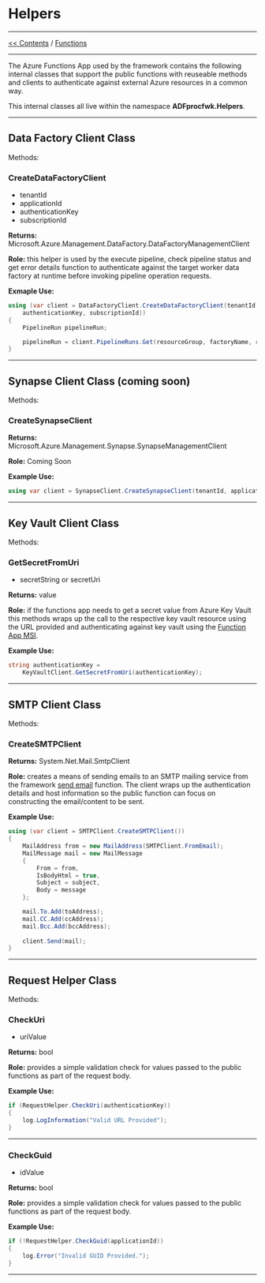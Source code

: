 # Helpers

___
[<< Contents](/ADF.procfwk/contents) / [Functions](/ADF.procfwk/functions)

___

The Azure Functions App used by the framework contains the following internal classes that support the public functions with reuseable methods and clients to authenticate against external Azure resources in a common way.

This internal classes all live within the namespace __ADFprocfwk.Helpers__.

___

## Data Factory Client Class

Methods:

### CreateDataFactoryClient

* tenantId
* applicationId
* authenticationKey
* subscriptionId

__Returns:__ Microsoft.Azure.Management.DataFactory.DataFactoryManagementClient

__Role:__ this helper is used by the execute pipeline, check pipeline status and get error details function to authenticate against the target worker data factory at runtime before invoking pipeline operation requests.

__Exmaple Use:__
```csharp
using (var client = DataFactoryClient.CreateDataFactoryClient(tenantId, applicationId, 
    authenticationKey, subscriptionId))
{
    PipelineRun pipelineRun;

    pipelineRun = client.PipelineRuns.Get(resourceGroup, factoryName, runResponse.RunId);
}
```
___

## Synapse Client Class (coming soon)

Methods:

### CreateSynapseClient

__Returns:__ Microsoft.Azure.Management.Synapse.SynapseManagementClient

__Role:__ Coming Soon

__Example Use:__
```csharp
using var client = SynapseClient.CreateSynapseClient(tenantId, applicationId, authenticationKey, subscriptionId);
```
___

## Key Vault Client Class

Methods:

### GetSecretFromUri

* secretString or secretUri

__Returns:__ value

__Role:__ if the functions app needs to get a secret value from Azure Key Vault this methods wraps up the call to the respective key vault resource using the URL provided and authenticating against key vault using the [Function App MSI](/ADF.procfwk/functions).

__Example Use:__
```csharp
string authenticationKey = 
    KeyVaultClient.GetSecretFromUri(authenticationKey);
```
___

## SMTP Client Class

Methods:

### CreateSMTPClient

__Returns:__ System.Net.Mail.SmtpClient

__Role:__ creates a means of sending emails to an SMTP mailing service from the framework [send email](/ADF.procfwk/sendemail) function. The client wraps up the authentication details and host information so the public function can focus on constructing the email/content to be sent.

__Example Use:__
```csharp
using (var client = SMTPClient.CreateSMTPClient())
{
    MailAddress from = new MailAddress(SMTPClient.FromEmail);
    MailMessage mail = new MailMessage
    {
        From = from,
        IsBodyHtml = true,
        Subject = subject,
        Body = message
    };

    mail.To.Add(toAddress);
    mail.CC.Add(ccAddress);
    mail.Bcc.Add(bccAddress);
    
    client.Send(mail);
}
```
___

## Request Helper Class

Methods:

### CheckUri

* uriValue

__Returns:__ bool

__Role:__ provides a simple validation check for values passed to the public functions as part of the request body.

__Example Use:__
```csharp
if (RequestHelper.CheckUri(authenticationKey))
{
    log.LogInformation("Valid URL Provided");
}
```
___

### CheckGuid

* idValue

__Returns:__ bool

__Role:__ provides a simple validation check for values passed to the public functions as part of the request body.

__Example Use:__
```csharp
if (!RequestHelper.CheckGuid(applicationId))
{
    log.Error("Invalid GUID Provided.");
}
```
___